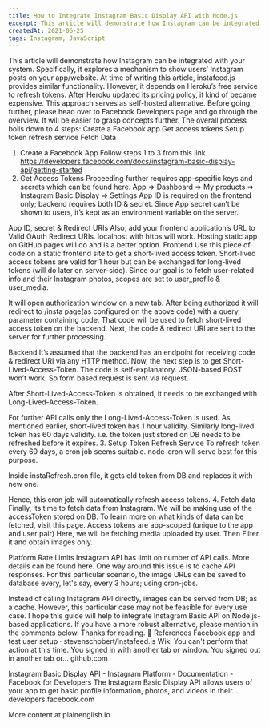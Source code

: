 ```yaml
---
title: How to Integrate Instagram Basic Display API with Node.js
excerpt: This article will demonstrate how Instagram can be integrated with your system. Specifically, it explores a mechanism to show users’ Instagram posts...
createdAt: 2021-06-25
tags: Instagram, JavaScript
---
```


<g-image alt="Example image" src="https://miro.medium.com/max/1400/1*gs0GEdGBdSSoLVNMpCIUXA.png" />

This article will demonstrate how Instagram can be integrated with your system. Specifically, it explores a mechanism to show users’ Instagram posts on your app/website.
At time of writing this article, instafeed.js provides similar functionality. However, it depends on Heroku’s free service to refresh tokens. After Heroku updated its pricing policy, it kind of became expensive. This approach serves as self-hosted alternative.
Before going further, please head over to Facebook Developers page and go through the overview. It will be easier to grasp concepts further.
The overall process boils down to 4 steps:
Create a Facebook app
Get access tokens
Setup token refresh service
Fetch Data
1. Create a Facebook App
Follow steps 1 to 3 from this link.
https://developers.facebook.com/docs/instagram-basic-display-api/getting-started
2. Get Access Tokens
Proceeding further requires app-specific keys and secrets which can be found here.
App ⇒ Dashboard ⇒ My products ⇒ Instagram Basic Display ⇒ Settings
App ID is required on the frontend only; backend requires both ID & secret. Since App secret can’t be shown to users, it’s kept as an environment variable on the server.

App ID, secret & Redirect URIs
Also, add your frontend application’s URL to Valid OAuth Redirect URIs. localhost with https will work. Hosting static app on GitHub pages will do and is a better option.
Frontend
Use this piece of code on a static frontend site to get a short-lived access token. Short-lived access tokens are valid for 1 hour but can be exchanged for long-lived tokens (will do later on server-side).
Since our goal is to fetch user-related info and their Instagram photos, scopes are set to user_profile & user_media.

It will open authorization window on a new tab. After being authorized it will redirect to /insta page(as configured on the above code) with a query parameter containing code. That code will be used to fetch short-lived access token on the backend.
Next, the code & redirect URI are sent to the server for further processing.

Backend
It’s assumed that the backend has an endpoint for receiving code & redirect URI via any HTTP method.
Now, the next step is to get Short-Lived-Access-Token. The code is self-explanatory.
JSON-based POST won’t work. So form based request is sent via request.

After Short-Lived-Access-Token is obtained, it needs to be exchanged with Long-Lived-Access-Token.

For further API calls only the Long-Lived-Access-Token is used. As mentioned earlier, short-lived token has 1 hour validity. Similarly long-lived token has 60 days validity. i.e. the token just stored on DB needs to be refreshed before it expires.
3. Setup Token Refresh Service
To refresh token every 60 days, a cron job seems suitable. node-cron will serve best for this purpose.

Inside instaRefresh.cron file, it gets old token from DB and replaces it with new one.

Hence, this cron job will automatically refresh access tokens.
4. Fetch data
Finally, its time to fetch data from Instagram. We will be making use of the accessToken stored on DB. To learn more on what kinds of data can be fetched, visit this page.
Access tokens are app-scoped (unique to the app and user pair)
Here, we will be fetching media uploaded by user. Then Filter it and obtain images only.

Platform Rate Limits
Instagram API has limit on number of API calls. More details can be found here.
One way around this issue is to cache API responses. For this particular scenario, the image URLs can be saved to database every, let's say, every 3 hours; using cron-jobs.

Instead of calling Instagram API directly, images can be served from DB; as a cache. However, this particular case may not be feasible for every use case.
I hope this guide will help to integrate Instagram Basic API on Node.js-based applications. If you have a more robust alternative, please mention in the comments below.
Thanks for reading. 🙂
References
Facebook app and test user setup · stevenschobert/instafeed.js Wiki
You can't perform that action at this time. You signed in with another tab or window. You signed out in another tab or…
github.com

Instagram Basic Display API - Instagram Platform - Documentation - Facebook for Developers
The Instagram Basic Display API allows users of your app to get basic profile information, photos, and videos in their…
developers.facebook.com

More content at plainenglish.io